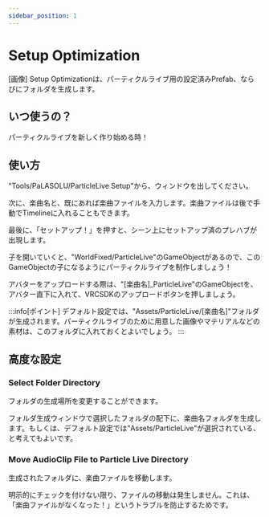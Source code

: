 ```yaml
---
sidebar_position: 1
---
```


# Setup Optimization

[画像]
Setup Optimizationは、パーティクルライブ用の設定済みPrefab、ならびにフォルダを生成します。

## いつ使うの？
パーティクルライブを新しく作り始める時！

## 使い方
"Tools/PaLASOLU/ParticleLive Setup"から、ウィンドウを出してください。

次に、楽曲名と、既にあれば楽曲ファイルを入力します。楽曲ファイルは後で手動でTimelineに入れることもできます。

最後に、「セットアップ！」を押すと、シーン上にセットアップ済のプレハブが出現します。

子を開いていくと、"WorldFixed/ParticleLive"のGameObjectがあるので、このGameObjectの子になるようにパーティクルライブを制作しましょう！

アバターをアップロードする際は、"[楽曲名]_ParticleLive"のGameObjectを、アバター直下に入れて、VRCSDKのアップロードボタンを押しましょう。

:::info[ポイント]
デフォルト設定では、"Assets/ParticleLive/[楽曲名]"フォルダが生成されます。パーティクルライブのために用意した画像やマテリアルなどの素材は、このフォルダに入れておくとよいでしょう。
:::

## 高度な設定

### Select Folder Directory

フォルダの生成場所を変更することができます。

フォルダ生成ウィンドウで選択したフォルダの配下に、楽曲名フォルダを生成します。もしくは、デフォルト設定では"Assets/ParticleLive"が選択されている、と考えてもよいです。

### Move AudioClip File to Particle Live Directory

生成されたフォルダに、楽曲ファイルを移動します。

明示的にチェックを付けない限り、ファイルの移動は発生しません。これは、「楽曲ファイルがなくなった！」というトラブルを防止するためです。